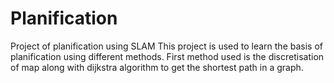 # Planification
Project of planification using SLAM
 This project is used to learn the basis of planification using different methods. First method used is the discretisation of map along with dijkstra algorithm to get the shortest path in a graph.
